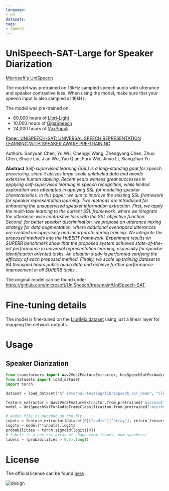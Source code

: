 ```yaml
---
language:
- en
datasets:
tags:
- speech
---
```


# UniSpeech-SAT-Large for Speaker Diarization

[Microsoft's UniSpeech](https://www.microsoft.com/en-us/research/publication/unispeech-unified-speech-representation-learning-with-labeled-and-unlabeled-data/)

The model was pretrained on 16kHz sampled speech audio with utterance and speaker contrastive loss. When using the model, make sure that your speech input is also sampled at 16kHz. 

The model was pre-trained on:

- 60,000 hours of [Libri-Light](https://arxiv.org/abs/1912.07875)
- 10,000 hours of [GigaSpeech](https://arxiv.org/abs/2106.06909)
- 24,000 hours of [VoxPopuli](https://arxiv.org/abs/2101.00390)

[Paper: UNISPEECH-SAT: UNIVERSAL SPEECH REPRESENTATION LEARNING WITH SPEAKER
AWARE PRE-TRAINING](https://arxiv.org/abs/2110.05752)

Authors: Sanyuan Chen, Yu Wu, Chengyi Wang, Zhengyang Chen, Zhuo Chen, Shujie Liu, Jian Wu, Yao Qian, Furu Wei, Jinyu Li, Xiangzhan Yu

**Abstract**
*Self-supervised learning (SSL) is a long-standing goal for speech processing, since it utilizes large-scale unlabeled data and avoids extensive human labeling. Recent years witness great successes in applying self-supervised learning in speech recognition, while limited exploration was attempted in applying SSL for modeling speaker characteristics. In this paper, we aim to improve the existing SSL framework for speaker representation learning. Two methods are introduced for enhancing the unsupervised speaker information extraction. First, we apply the multi-task learning to the current SSL framework, where we integrate the utterance-wise contrastive loss with the SSL objective function. Second, for better speaker discrimination, we propose an utterance mixing strategy for data augmentation, where additional overlapped utterances are created unsupervisely and incorporate during training. We integrate the proposed methods into the HuBERT framework. Experiment results on SUPERB benchmark show that the proposed system achieves state-of-the-art performance in universal representation learning, especially for speaker identification oriented tasks. An ablation study is performed verifying the efficacy of each proposed method. Finally, we scale up training dataset to 94 thousand hours public audio data and achieve further performance improvement in all SUPERB tasks..*

The original model can be found under https://github.com/microsoft/UniSpeech/tree/main/UniSpeech-SAT.

# Fine-tuning details

The model is fine-tuned on the [LibriMix dataset](https://github.com/JorisCos/LibriMix) using just a linear layer for mapping the network outputs.

# Usage

## Speaker Diarization

```python
from transformers import Wav2Vec2FeatureExtractor, UniSpeechSatForAudioFrameClassification
from datasets import load_dataset
import torch

dataset = load_dataset("hf-internal-testing/librispeech_asr_demo", "clean", split="validation")

feature_extractor = Wav2Vec2FeatureExtractor.from_pretrained('microsoft/unispeech-sat-large-sd')
model = UniSpeechSatForAudioFrameClassification.from_pretrained('microsoft/unispeech-sat-large-sd')

# audio file is decoded on the fly
inputs = feature_extractor(dataset[0]["audio"]["array"], return_tensors="pt")
logits = model(**inputs).logits
probabilities = torch.sigmoid(logits[0])
# labels is a one-hot array of shape (num_frames, num_speakers)
labels = (probabilities > 0.5).long()
```

# License

The official license can be found [here](https://github.com/microsoft/UniSpeech/blob/main/LICENSE)

![design](https://raw.githubusercontent.com/patrickvonplaten/scientific_images/master/UniSpeechSAT.png)